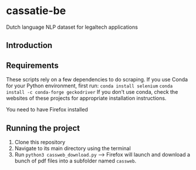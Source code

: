 # cassatie-be
Dutch language NLP dataset for legaltech applications

## Introduction

## Requirements
These scripts rely on a few dependencies to do scraping. If you use Conda for your Python environment, first run:
``` conda install selenium ```
``` conda install -c conda-forge geckodriver ```
If you don't use conda, check the websites of these projects for appropriate installation instructions.

You need to have Firefox installed

## Running the project
1. Clone this repository
2. Navigate to its main directory using the terminal
3. Run ```python3 cassweb_download.py``` --> Firefox will launch and download a bunch of pdf files into a subfolder named ```cassweb```.
